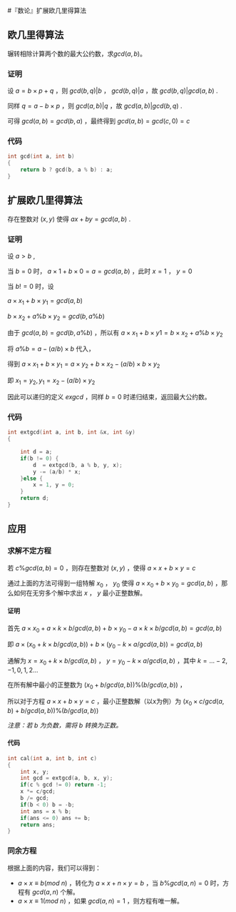 #『数论』扩展欧几里得算法

## **欧几里得算法**

辗转相除计算两个数的最大公约数，求$gcd(a,b)$。



### **证明**

设 $a=b×p+q$ ，则 $gcd(b,q)|b$  ， $gcd(b,q)|a$ ，故 $gcd(b,q)|gcd(a,b)$ .

同样 $q=a−b×p$ ，则 $gcd(a,b)|q$ ，故 $gcd(a,b)|gcd(b,q)$ .

可得 $gcd(a,b)=gcd(b,a)$ ，最终得到 $gcd(a,b)=gcd(c,0)=c$



### **代码**

```cpp
int gcd(int a, int b)
{
    return b ? gcd(b, a % b) : a;
}
```



## **扩展欧几里得算法**

存在整数对 $(x,y)$ 使得 $ax+by=gcd(a,b)$ .



### **证明**

设 $a>b$ ,

当 $b=0$ 时， $a×1+b×0=a=gcd(a,b)$ ，此时 $x=1$  ， $y=0$

当 $b!=0$ 时，设

$a×x_1+b×y_1=gcd(a,b)$

$b×x_2+a\%b×y_2=gcd(b,a\%b)$

由于 $gcd(a,b)=gcd(b,a\%b)$ ，所以有 $a×x_1+b×y1=b×x_2+a\%b×y_2$

将 $a\%b=a−(a/b)×b$ 代入，

得到 $a×x_1+b×y_1=a×y_2+b×x_2−(a/b)×b×y_2$

即 $x_1=y_2,y_1=x_2−(a/b)×y_2$

因此可以递归的定义 $exgcd$ ，同样 $b=0$ 时递归结束，返回最大公约数。



### **代码**

```cpp
int extgcd(int a, int b, int &x, int &y)
{

    int d = a;
    if(b != 0) {
        d  = extgcd(b, a % b, y, x);
        y -= (a/b) * x;
    }else {
        x = 1, y = 0;
    }
    return d;
}
```



## **应用**

### **求解不定方程**

若 $c\%gcd(a,b)=0$ ，则存在整数对 $(x,y)$ ，使得 $a×x+b×y=c$

通过上面的方法可得到一组特解 $x_0$ ， $y_0$ 使得 $a×x_0+b×y_0=gcd(a,b)$ ，那么如何在无穷多个解中求出 $x$ ， $y$ 最小正整数解。



#### **证明**

首先 $a×x_0+a×k×b/gcd(a,b)+b×y_0−a×k×b/gcd(a,b)=gcd(a,b)$

即 $a×(x_0+k×b/gcd(a,b))+b×(y_0−k×a/gcd(a,b))=gcd(a,b)$

通解为 $x=x_0+k×b/gcd(a,b)$ ， $y=y_0−k×a/gcd(a,b)$ ，其中 $k=...−2,−1,0,1,2...$

在所有解中最小的正整数为 $(x_0+b/gcd(a,b))\%(b/gcd(a,b))$ ，

所以对于方程 $a×x+b×y=c$ ，最小正整数解（以x为例）为 $(x_0×c/gcd(a,b)+b/gcd(a,b))\%(b/gcd(a,b))$

*注意：若 $b$ 为负数，需将 $b$ 转换为正数。*



#### **代码**

```cpp
int cal(int a, int b, int c)
{
    int x, y;
    int gcd = extgcd(a, b, x, y);
    if(c % gcd != 0) return -1;
    x *= c/gcd;
    b /= gcd;
    if(b < 0) b = -b;
    int ans = x % b;
    if(ans <= 0) ans += b;
    return ans;
}
```



### **同余方程**

根据上面的内容，我们可以得到：

- $a×x≡b(mod~n)$ ，转化为 $a×x+n×y=b$ ，当 $b\%gcd(a,n)=0$ 时，方程有 $gcd(a,n)$ 个解。
- $a×x≡1(mod~n)$ ，如果 $gcd(a,n)=1$ ，则方程有唯一解。
